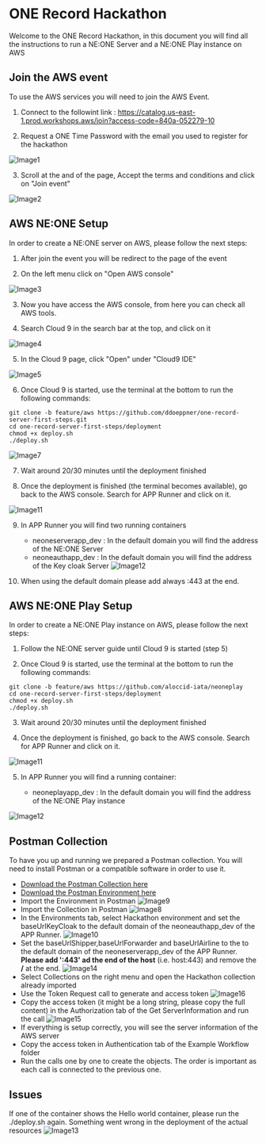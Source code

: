 # ONE Record Hackathon

Welcome to the ONE Record Hackathon, in this document you will find all the instructions to run a NE:ONE Server and a NE:ONE Play instance on AWS

## Join the AWS event

To use the AWS services you will need to join the AWS Event.

1. Connect to the followint link : https://catalog.us-east-1.prod.workshops.aws/join?access-code=840a-052279-10

2. Request a ONE Time Password with the email you used to register for the hackathon

![Image1](./assets/image/Image1.PNG)

3. Scroll at the and of the page, Accept the terms and conditions and click on "Join event"

![Image2](./assets/image/Image2.PNG)

## AWS NE:ONE Setup

In order to create a NE:ONE server on AWS, please follow the next steps:

1. After join the event you will be redirect to the page of the event

2. On the left menu click on "Open AWS console"

![Image3](./assets/image/image3.PNG)

3. Now you have access the AWS console, from here you can check all AWS tools.

4. Search Cloud 9 in the search bar at the top, and click on it

![Image4](./assets/image/image4.PNG)

5. In the Cloud 9 page, click "Open" under "Cloud9 IDE" 

![Image5](./assets/image/image5.PNG)

6. Once Cloud 9 is started, use the terminal at the bottom to run the following commands:

``` 
git clone -b feature/aws https://github.com/ddoeppner/one-record-server-first-steps.git
cd one-record-server-first-steps/deployment
chmod +x deploy.sh
./deploy.sh
```

![Image7](./assets/image/image7.PNG)

7. Wait around 20/30 minutes until the deployment finished

8. Once the deployment is finished (the terminal becomes available), go back to the AWS console. Search for APP Runner and click on it. 

![Image11](./assets/image/image11.PNG)

9. In APP Runner you will find two running containers
    - neoneserverapp_dev : In the default domain you will find the address of the NE:ONE Server
    - neoneauthapp_dev : In the default domain you will find the address of the Key cloak Server
![Image12](./assets/image/image12.PNG)

10. When using the default domain please add always :443 at the end.
    
## AWS NE:ONE Play Setup

In order to create a NE:ONE Play instance on AWS, please follow the next steps:

1. Follow the NE:ONE server guide until Cloud 9 is started (step 5)

2. Once Cloud 9 is started, use the terminal at the bottom to run the following commands:

``` 
git clone -b feature/aws https://github.com/aloccid-iata/neoneplay
cd one-record-server-first-steps/deployment
chmod +x deploy.sh
./deploy.sh
```

3. Wait around 20/30 minutes until the deployment finished

4. Once the deployment is finished, go back to the AWS console. Search for APP Runner and click on it.

![Image11](./assets/image/image11.PNG)

5. In APP Runner you will find a running container:

    - neoneplayapp_dev : In the default domain you will find the address of the NE:ONE Play instance

![Image12](./assets/image/image12.PNG)

## Postman Collection

To have you up and running we prepared a Postman collection. You will need to install Postman or a compatible software in order to use it.

- [Download the Postman Collection here](./assets/postman/Hackathon.postman_collection.json)
- [Download the Postman Environment here](./assets/postman/Hackathon.postman_environment.json)
- Import the Environment in Postman
![Image9](./assets/image/image9.PNG)
- Import the Collection in Postman
![Image8](./assets/image/image8.PNG)
- In the Environments tab, select Hackathon environment and set the baseUrlKeyCloak to the default domain of the neoneauthapp_dev of the APP Runner.
![Image10](./assets/image/image10.PNG)
- Set the baseUrlShipper,baseUrlForwarder and baseUrlAirline to the to the default domain of the neoneserverapp_dev of the APP Runner. **Please add ':443' ad the end of the host** (i.e. host:443) and remove the **/** at the end.
![Image14](./assets/image/image14.PNG)
- Select Collections on the right menu and open the Hackathon collection already imported
- Use the Token Request call to generate and access token
![Image16](./assets/image/image16.PNG)
- Copy the access token (it might be a long string, please copy the full content) in the Authorization tab of the Get ServerInformation and run the call
![Image15](./assets/image/image15.PNG)
- If everything is setup correctly, you will see the server information of the AWS server
- Copy the access token in Authentication tab of the Example Workflow folder
- Run the calls one by one to create the objects. The order is important as each call is connected to the previous one.

## Issues

If one of the container shows the Hello world container, please run the ./deploy.sh again. Something went wrong in the deployment of the actual resources
![Image13](./assets/image/image13.PNG)


